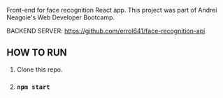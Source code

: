 Front-end for face recognition React app. This project was part of Andrei Neagoie's Web Developer Bootcamp.


BACKEND SERVER: https://github.com/errol641/face-recognition-api

## HOW TO RUN

1. Clone this repo.
2. ### `npm start`
